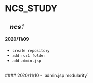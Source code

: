 
# NCS_STUDY

## &nbsp; &nbsp;*ncs1* <br>
#### 2020/11/09
- `create repository`
- `add ncs1 folder`
- `add admin.jsp`
<br>
#### 2020/11/10
- `admin.jsp  modularity`
<br>